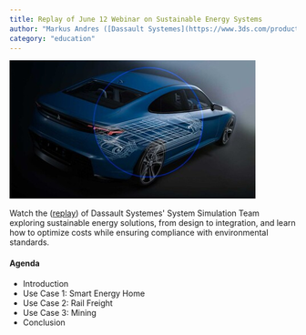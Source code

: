 ```yaml
---
title: Replay of June 12 Webinar on Sustainable Energy Systems
author: "Markus Andres ([Dassault Systemes](https://www.3ds.com/products/catia/dymola))"
category: "education"
---
```


![Sustainable Vehicle Image](3DS_SES_Webinar.jpg "Webinar title image")

Watch the ([replay](https://events.3ds.com/catia-sustainable-energy-systems)) of Dassault Systemes' System Simulation Team exploring sustainable energy solutions, from design to integration, and learn how to optimize costs while ensuring compliance with environmental standards.

#### Agenda
- Introduction
- Use Case 1: Smart Energy Home
- Use Case 2: Rail Freight
- Use Case 3: Mining
- Conclusion
